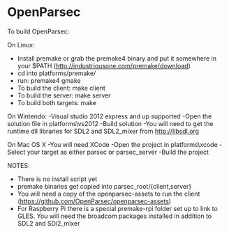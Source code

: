 OpenParsec
==========

To build OpenParsec:

On Linux:
- Install premake or grab the premake4 binary and put it somewhere in your $PATH (http://industriousone.com/premake/download)
- cd into platforms/premake/
- run: premake4 gmake
- To build the client: make client
- To build the server: make server
- To build both targets: make

On Wintendo:
-Visual studio 2012 express and up supported
-Open the solution file in platforms\vs2012
-Build solution
-You will need to get the runtime dll libraries for SDL2 and SDL2_mixer from http://libsdl.org

On Mac OS X
-You will need XCode
-Open the project in platforms\xcode
-Select your target as either parsec or parsec_server
-Build the project

NOTES:
- There is no install script yet
- premake binaries get copied into parsec_root/{client,server}
- You will need a copy of the openparsec-assets to run the client (https://github.com/OpenParsec/openparsec-assets)
- For Raspberry Pi there is a special premake-rpi folder set up to link to GLES. You will need the broadcom packages installed in addition to SDL2 and SDl2_mixer
